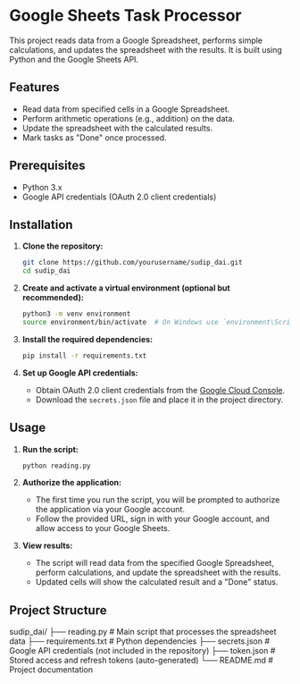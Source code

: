 # Google Sheets Task Processor

This project reads data from a Google Spreadsheet, performs simple calculations, and updates the spreadsheet with the results. It is built using Python and the Google Sheets API.

## Features

- Read data from specified cells in a Google Spreadsheet.
- Perform arithmetic operations (e.g., addition) on the data.
- Update the spreadsheet with the calculated results.
- Mark tasks as "Done" once processed.

## Prerequisites

- Python 3.x
- Google API credentials (OAuth 2.0 client credentials)

## Installation

1. **Clone the repository:**

    ```bash
    git clone https://github.com/yourusername/sudip_dai.git
    cd sudip_dai
    ```

2. **Create and activate a virtual environment (optional but recommended):**

    ```bash
    python3 -m venv environment
    source environment/bin/activate  # On Windows use `environment\Scripts\activate`
    ```

3. **Install the required dependencies:**

    ```bash
    pip install -r requirements.txt
    ```

4. **Set up Google API credentials:**

    - Obtain OAuth 2.0 client credentials from the [Google Cloud Console](https://console.cloud.google.com/).
    - Download the `secrets.json` file and place it in the project directory.

## Usage

1. **Run the script:**

    ```bash
    python reading.py
    ```

2. **Authorize the application:**

    - The first time you run the script, you will be prompted to authorize the application via your Google account.
    - Follow the provided URL, sign in with your Google account, and allow access to your Google Sheets.

3. **View results:**

    - The script will read data from the specified Google Spreadsheet, perform calculations, and update the spreadsheet with the results.
    - Updated cells will show the calculated result and a "Done" status.

## Project Structure

sudip_dai/
├── reading.py # Main script that processes the spreadsheet data
├── requirements.txt # Python dependencies
├── secrets.json # Google API credentials (not included in the repository)
├── token.json # Stored access and refresh tokens (auto-generated)
└── README.md # Project documentation

